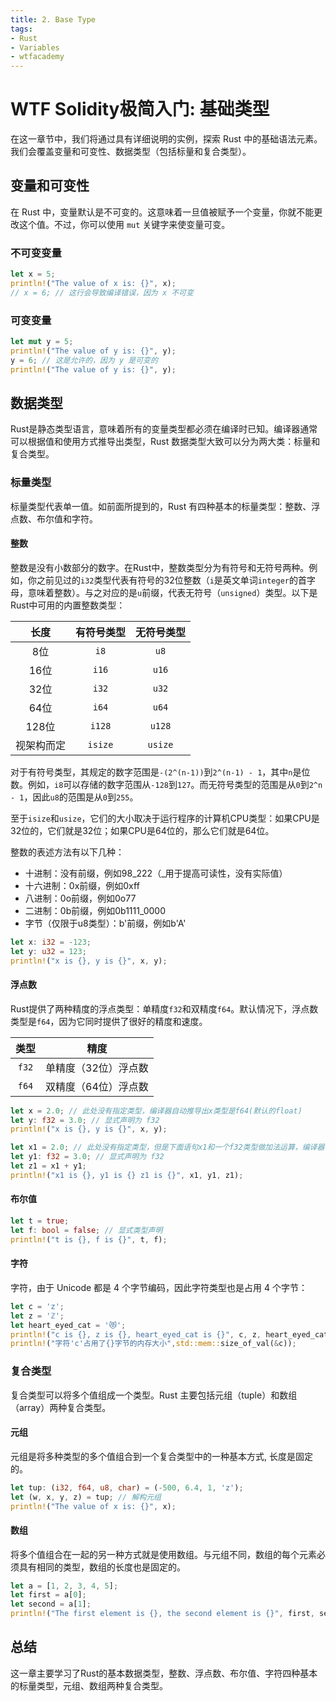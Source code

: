 ```yaml
---
title: 2. Base Type
tags:
- Rust
- Variables
- wtfacademy
---
```


# WTF Solidity极简入门: 基础类型

在这一章节中，我们将通过具有详细说明的实例，探索 Rust 中的基础语法元素。我们会覆盖变量和可变性、数据类型（包括标量和复合类型）。

## 变量和可变性

在 Rust 中，变量默认是不可变的。这意味着一旦值被赋予一个变量，你就不能更改这个值。不过，你可以使用 `mut` 关键字来使变量可变。

### 不可变变量

```rust
let x = 5;
println!("The value of x is: {}", x);
// x = 6; // 这行会导致编译错误，因为 x 不可变
```

### 可变变量

```rust
let mut y = 5;
println!("The value of y is: {}", y);
y = 6; // 这是允许的，因为 y 是可变的
println!("The value of y is: {}", y);
```

## 数据类型

Rust是静态类型语言，意味着所有的变量类型都必须在编译时已知。编译器通常可以根据值和使用方式推导出类型，Rust 数据类型大致可以分为两大类：标量和复合类型。

### 标量类型

标量类型代表单一值。如前面所提到的，Rust 有四种基本的标量类型：整数、浮点数、布尔值和字符。

#### 整数
整数是没有小数部分的数字。在Rust中，整数类型分为有符号和无符号两种。例如，你之前见过的`i32`类型代表有符号的32位整数（`i`是英文单词`integer`的首字母，意味着整数）。与之对应的是`u`前缀，代表无符号（`unsigned`）类型。以下是Rust中可用的内置整数类型：

| 长度         | 有符号类型 | 无符号类型 |
|:------------:|:-----------:|:-----------:|
| 8位         | `i8`        | `u8`        |
| 16位         | `i16`       | `u16`       |
| 32位         | `i32`       | `u32`       |
| 64位         | `i64`       | `u64`       |
| 128位        | `i128`      | `u128`      |
| 视架构而定   | `isize`     | `usize`     |

对于有符号类型，其规定的数字范围是`-(2^(n-1))`到`2^(n-1) - 1`，其中`n`是位数。例如，`i8`可以存储的数字范围从`-128`到`127`。而无符号类型的范围是从`0`到`2^n - 1`，因此`u8`的范围是从`0`到`255`。

至于`isize`和`usize`，它们的大小取决于运行程序的计算机CPU类型：如果CPU是32位的，它们就是32位；如果CPU是64位的，那么它们就是64位。

整数的表述方法有以下几种：

- 十进制：没有前缀，例如98_222（_用于提高可读性，没有实际值）
- 十六进制：0x前缀，例如0xff
- 八进制：0o前缀，例如0o77
- 二进制：0b前缀，例如0b1111_0000
- 字节（仅限于u8类型）：b'前缀，例如b'A'


```rust
let x: i32 = -123;
let y: u32 = 123;
println!("x is {}, y is {}", x, y);
```

#### 浮点数
Rust提供了两种精度的浮点类型：单精度`f32`和双精度`f64`。默认情况下，浮点数类型是`f64`，因为它同时提供了很好的精度和速度。

| 类型  | 精度                  |
|:-----:|:--------------------:|
| `f32` | 单精度（32位）浮点数 |
| `f64` | 双精度（64位）浮点数 |

```rust
let x = 2.0; // 此处没有指定类型，编译器自动推导出x类型是f64(默认的float)
let y: f32 = 3.0; // 显式声明为 f32
println!("x is {}, y is {}", x, y);

let x1 = 2.0; // 此处没有指定类型，但是下面语句x1和一个f32类型做加法运算，编译器自动推导出x1类型是f32
let y1: f32 = 3.0; // 显式声明为 f32
let z1 = x1 + y1;
println!("x1 is {}, y1 is {} z1 is {}", x1, y1, z1);
```

#### 布尔值

```rust
let t = true;
let f: bool = false; // 显式类型声明
println!("t is {}, f is {}", t, f);
```

#### 字符
字符，由于 Unicode 都是 4 个字节编码，因此字符类型也是占用 4 个字节：
```rust
let c = 'z';
let z = 'ℤ';
let heart_eyed_cat = '😻';
println!("c is {}, z is {}, heart_eyed_cat is {}", c, z, heart_eyed_cat);
println!("字符'c'占用了{}字节的内存大小",std::mem::size_of_val(&c));
```

### 复合类型

复合类型可以将多个值组成一个类型。Rust 主要包括元组（tuple）和数组（array）两种复合类型。


#### 元组

元组是将多种类型的多个值组合到一个复合类型中的一种基本方式, 长度是固定的。

```rust
let tup: (i32, f64, u8, char) = (-500, 6.4, 1, 'z');
let (w, x, y, z) = tup; // 解构元组
println!("The value of x is: {}", x);
```

#### 数组

将多个值组合在一起的另一种方式就是使用数组。与元组不同，数组的每个元素必须具有相同的类型，数组的长度也是固定的。

```rust
let a = [1, 2, 3, 4, 5];
let first = a[0];
let second = a[1];
println!("The first element is {}, the second element is {}", first, second);
```

## 总结

这一章主要学习了Rust的基本数据类型，整数、浮点数、布尔值、字符四种基本的标量类型，元组、数组两种复合类型。
